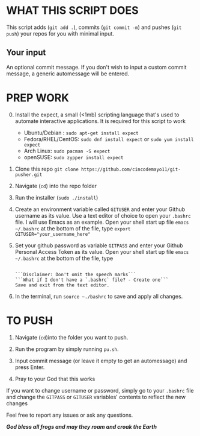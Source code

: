 # WHAT THIS SCRIPT DOES

This script adds (`git add .`), commits (`git commit -m`) and pushes (`git push`) your repos for you with minimal input.

## Your input

An optional commit message. If you don't wish to input a custom commit message, a generic automessage will be entered.


# PREP WORK

0. Install the expect, a small (<1mb) scripting language that's used to automate interactive applications. It is required for this script to work
     * Ubuntu/Debian : `sudo apt-get install expect`
     * Fedora/RHEL/CentOS: `sudo dnf install expect` or `sudo yum install expect`
     * Arch Linux: `sudo pacman -S expect`
     * openSUSE: `sudo zypper install expect`

1. Clone this repo
   ```git clone https://github.com/cincodemayo11/git-pusher.git```

2. Navigate (`cd`) into the repo folder

3. Run the installer (`sudo ./install`)

4. Create an environment variable called `GITUSER` and enter your Github username as its value.
   Use a text editor of choice to open your `.bashrc` file. I will use Emacs as an example.
   Open your shell start up file
   ```emacs ~/.bashrc```
   at the bottom of the file, type
   ```export GITUSER="your_username_here"```

5. Set your github password as variable `GITPASS` and enter your Github Personal Access Token as its value.
   Open your shell start up file
   ```emacs ~/.bashrc```
   at the bottom of the file, type
   ```export GITPASS="your_PAT_here"

   ```Disclaimer: Don't omit the speech marks```
   ```What if I don't have a `.bashrc` file? - Create one```
   Save and exit from the text editor.

6. In the terminal, run `source ~./bashrc` to save and apply all changes.

# TO PUSH


1. Navigate (`cd`)into the folder you want to push.

2. Run the program by simply running `pu.sh`.

3. Input commit message (or leave it empty to get an automessage) and press Enter.

4. Pray to your God that this works

If you want to change username or password, simply go to your `.bashrc` file and change the `GITPASS` or `GITUSER` variables' contents to reflect the new changes

Feel free to report any issues or ask any questions.

*****************God bless all frogs and may they roam and croak the Earth*****************
